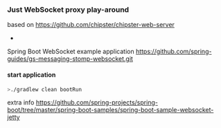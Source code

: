 ### Just WebSocket proxy play-around
 
based on https://github.com/chipster/chipster-web-server 

+ 

Spring Boot WebSocket example application
https://github.com/spring-guides/gs-messaging-stomp-websocket.git


#### start application

```bash
>./gradlew clean bootRun
```

extra info
https://github.com/spring-projects/spring-boot/tree/master/spring-boot-samples/spring-boot-sample-websocket-jetty